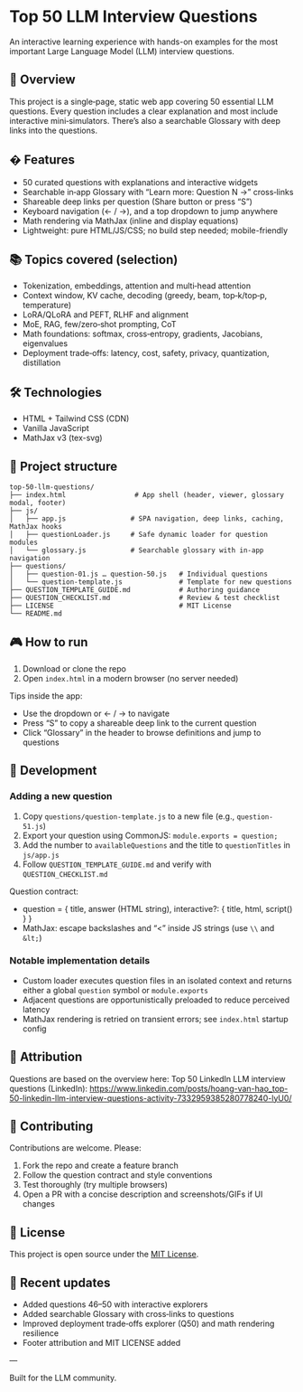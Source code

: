 # Top 50 LLM Interview Questions

An interactive learning experience with hands-on examples for the most important Large Language Model (LLM) interview questions.

## 🎯 Overview

This project is a single‑page, static web app covering 50 essential LLM questions. Every question includes a clear explanation and most include interactive mini‑simulators. There’s also a searchable Glossary with deep links into the questions.

## � Features

- 50 curated questions with explanations and interactive widgets
- Searchable in‑app Glossary with “Learn more: Question N →” cross‑links
- Shareable deep links per question (Share button or press “S”)
- Keyboard navigation (← / →), and a top dropdown to jump anywhere
- Math rendering via MathJax (inline and display equations)
- Lightweight: pure HTML/JS/CSS; no build step needed; mobile-friendly

## 📚 Topics covered (selection)

- Tokenization, embeddings, attention and multi‑head attention
- Context window, KV cache, decoding (greedy, beam, top‑k/top‑p, temperature)
- LoRA/QLoRA and PEFT, RLHF and alignment
- MoE, RAG, few/zero‑shot prompting, CoT
- Math foundations: softmax, cross‑entropy, gradients, Jacobians, eigenvalues
- Deployment trade‑offs: latency, cost, safety, privacy, quantization, distillation

## 🛠️ Technologies

- HTML + Tailwind CSS (CDN)
- Vanilla JavaScript
- MathJax v3 (tex-svg)

## 📁 Project structure

```
top-50-llm-questions/
├── index.html                 # App shell (header, viewer, glossary modal, footer)
├── js/
│   ├── app.js                # SPA navigation, deep links, caching, MathJax hooks
│   ├── questionLoader.js     # Safe dynamic loader for question modules
│   └── glossary.js           # Searchable glossary with in‑app navigation
├── questions/
│   ├── question-01.js … question-50.js   # Individual questions
│   └── question-template.js              # Template for new questions
├── QUESTION_TEMPLATE_GUIDE.md            # Authoring guidance
├── QUESTION_CHECKLIST.md                 # Review & test checklist
├── LICENSE                               # MIT License
└── README.md
```

## 🎮 How to run

1) Download or clone the repo
2) Open `index.html` in a modern browser (no server needed)

Tips inside the app:
- Use the dropdown or ← / → to navigate
- Press “S” to copy a shareable deep link to the current question
- Click “Glossary” in the header to browse definitions and jump to questions

## 🔧 Development

### Adding a new question

1. Copy `questions/question-template.js` to a new file (e.g., `question-51.js`)
2. Export your question using CommonJS: `module.exports = question;`
3. Add the number to `availableQuestions` and the title to `questionTitles` in `js/app.js`
4. Follow `QUESTION_TEMPLATE_GUIDE.md` and verify with `QUESTION_CHECKLIST.md`

Question contract:
- question = { title, answer (HTML string), interactive?: { title, html, script() } }
- MathJax: escape backslashes and “<” inside JS strings (use `\\` and `&lt;`)

### Notable implementation details

- Custom loader executes question files in an isolated context and returns either a global `question` symbol or `module.exports`
- Adjacent questions are opportunistically preloaded to reduce perceived latency
- MathJax rendering is retried on transient errors; see `index.html` startup config

## 📎 Attribution

Questions are based on the overview here:
Top 50 LinkedIn LLM interview questions (LinkedIn):
https://www.linkedin.com/posts/hoang-van-hao_top-50-linkedin-llm-interview-questions-activity-7332959385280778240-lyU0/

## 🤝 Contributing

Contributions are welcome. Please:
1) Fork the repo and create a feature branch
2) Follow the question contract and style conventions
3) Test thoroughly (try multiple browsers)
4) Open a PR with a concise description and screenshots/GIFs if UI changes

## 📝 License

This project is open source under the [MIT License](LICENSE).

## 🔄 Recent updates

- Added questions 46–50 with interactive explorers
- Added searchable Glossary with cross‑links to questions
- Improved deployment trade‑offs explorer (Q50) and math rendering resilience
- Footer attribution and MIT LICENSE added

—

Built for the LLM community.
